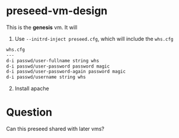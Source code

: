 # preseed-vm-design
This is the **genesis** vm. It will
1) Use `--initrd-inject preseed.cfg`, which will include the `whs.cfg`
```txt
whs.cfg
---
d-i passwd/user-fullname string whs
d-i passwd/user-password password magic
d-i passwd/user-password-again password magic
d-i passwd/username string whs
```
2) Install apache
# Question
Can this preseed shared with later vms?
